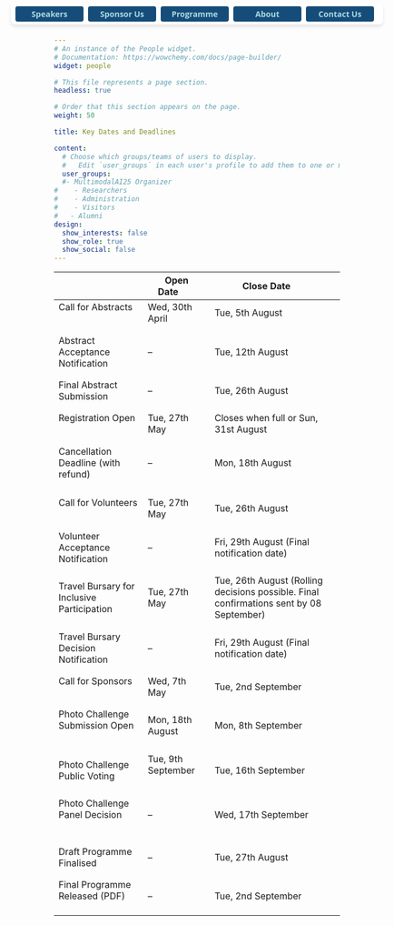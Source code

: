 ```yaml
---
# An instance of the People widget.
# Documentation: https://wowchemy.com/docs/page-builder/
widget: people

# This file represents a page section.
headless: true

# Order that this section appears on the page.
weight: 50

title: Key Dates and Deadlines

content:
  # Choose which groups/teams of users to display.
  #   Edit `user_groups` in each user's profile to add them to one or more of these groups.
  user_groups:
  #- MultimodalAI25 Organizer
#    - Researchers
#    - Administration
#    - Visitors
#   - Alumni
design:
  show_interests: false
  show_role: true
  show_social: false
---
```

<style>
  .sticky-buttons {
    position: fixed;
    top: 6px !important;
    left: 50%;
    transform: translateX(-50%);
    background: rgba(255, 255, 255, 0.9);
    padding: 5px 8px;
    border-radius: 8px;
    box-shadow: 0px 4px 6px rgba(0, 0, 0, 0.1);
    z-index: 9999;

    display: flex;            /* Enable flex layout */
    flex-direction: row;      /* Keep items in a row */
    flex-wrap: nowrap;        /* Prevent wrapping */
    overflow-x: auto;         /* Allow scrolling on very small screens */
    max-width: 100vw;         /* Avoid overflowing viewport width */
  }

  .sticky-buttons button {
    font-family: 'Open Sans', Arial, sans-serif;
    font-size: 14px;
    font-weight: bold;
    padding: 4px 12px;
    border: none;
    border-radius: 4px;
    background-color: #154c79;
    color: #abdbe3;
    cursor: pointer;
    margin-right: 8px;
    flex: 0 0 auto;           /* Prevent flex shrink/grow */
    min-width: 120px;
    white-space: nowrap;     /* Prevent button text from wrapping */
  }
</style>

<div class="sticky-buttons">
  <a href="#speaker" style="text-decoration: none;">
    <button>Speakers</button>
  </a>
  <a href="/call-for-sponsorship/" style="text-decoration: none;">
    <button>Sponsor Us</button>
  </a>
  <a href="#programme" style="text-decoration: none;">
    <button>Programme</button>
  </a>
  <a href="#about" style="text-decoration: none;">
    <button>About</button>
  </a>
  <a href="#contact" style="text-decoration: none;">
    <button>Contact Us</button>
  </a>

</div>
<center>

|                                                                                 | Open Date&nbsp;&nbsp;&nbsp;&nbsp;&nbsp;&nbsp;&nbsp;     | Close Date&nbsp;&nbsp;&nbsp;&nbsp;&nbsp;&nbsp;&nbsp;                                    |
|---------------------------------------------------------------------------------|---------------------------------------------------------|-----------------------------------------------------------------------------------------|
| Call for Abstracts   &nbsp;&nbsp;&nbsp;&nbsp;&nbsp;&nbsp;                       | Wed, 30th April &nbsp;&nbsp;&nbsp;&nbsp;&nbsp;&nbsp;    | Tue, 5th August                                                                         |
| <div style="line-height: 0.4;">&#8203;</div> | <div style="line-height: 0.4;">&#8203;</div>            | <div style="line-height: 0.4;">&#8203;</div>                                            |
| Abstract Acceptance Notification   &nbsp;&nbsp;&nbsp;&nbsp;&nbsp;&nbsp;         | –                                                       | Tue, 12th August                                                                        |
| <div style="line-height: 0.4;">&#8203;</div> | <div style="line-height: 0.4;">&#8203;</div>            | <div style="line-height: 0.4;">&#8203;</div>                                            |
| Final Abstract Submission     &nbsp;&nbsp;&nbsp;&nbsp;&nbsp;&nbsp;              | –                                                       | Tue, 26th August                                                                        |
| <div style="line-height: 0.4;">&#8203;</div> | <div style="line-height: 0.4;">&#8203;</div>            | <div style="line-height: 0.4;">&#8203;</div>                                            |
| Registration Open &nbsp;&nbsp;&nbsp;&nbsp;&nbsp;&nbsp;                          | Tue, 27th May &nbsp;&nbsp;&nbsp;&nbsp;&nbsp;&nbsp;      | Closes when full or Sun, 31st August                                                    |
| <div style="line-height: 0.4;">&#8203;</div> | <div style="line-height: 0.4;">&#8203;</div>            | <div style="line-height: 0.4;">&#8203;</div>                                            |
| Cancellation Deadline (with refund)  &nbsp;&nbsp;&nbsp;&nbsp;&nbsp;&nbsp;       | –                                                       | Mon, 18th August                                                                        |
| <div style="line-height: 0.4;">&#8203;</div> | <div style="line-height: 0.4;">&#8203;</div>            | <div style="line-height: 0.4;">&#8203;</div>                                            |
| <div style="line-height: 0.4;">&#8203;</div> | <div style="line-height: 0.4;">&#8203;</div>            | <div style="line-height: 0.4;">&#8203;</div>                                            |
| Call for Volunteers   &nbsp;&nbsp;&nbsp;&nbsp;&nbsp;&nbsp;                      | Tue, 27th May &nbsp;&nbsp;&nbsp;&nbsp;&nbsp;&nbsp;      | Tue, 26th August                                                                        |
| <div style="line-height: 0.4;">&#8203;</div> | <div style="line-height: 0.4;">&#8203;</div>            | <div style="line-height: 0.4;">&#8203;</div>                                            |
| Volunteer Acceptance Notification &nbsp;&nbsp;&nbsp;&nbsp;&nbsp;&nbsp;          | –                                                       | Fri, 29th August (Final notification date)                                              |
| <div style="line-height: 0.4;">&#8203;</div> | <div style="line-height: 0.4;">&#8203;</div>            | <div style="line-height: 0.4;">&#8203;</div>                                            |
| Travel Bursary for Inclusive Participation &nbsp;&nbsp;&nbsp;&nbsp;&nbsp;&nbsp; | Tue, 27th May &nbsp;&nbsp;&nbsp;&nbsp;&nbsp;&nbsp;      | Tue, 26th August (Rolling decisions possible. Final confirmations sent by 08 September) |
| <div style="line-height: 0.4;">&#8203;</div> | <div style="line-height: 0.4;">&#8203;</div>            | <div style="line-height: 0.4;">&#8203;</div>                                            |
| Travel Bursary Decision Notification &nbsp;&nbsp;&nbsp;&nbsp;&nbsp;&nbsp;       | –                                                       | Fri, 29th August (Final notification date)                                              |
| <div style="line-height: 0.4;">&#8203;</div> | <div style="line-height: 0.4;">&#8203;</div>            | <div style="line-height: 0.4;">&#8203;</div>                                            |
| Call for Sponsors &nbsp;&nbsp;&nbsp;&nbsp;&nbsp;&nbsp;                          | Wed, 7th May &nbsp;&nbsp;&nbsp;&nbsp;&nbsp;&nbsp;       | Tue, 2nd September                                                                      |
| <div style="line-height: 0.4;">&#8203;</div> | <div style="line-height: 0.4;">&#8203;</div>            | <div style="line-height: 0.4;">&#8203;</div>                                            |
| Photo Challenge Submission Open &nbsp;&nbsp;&nbsp;&nbsp;&nbsp;&nbsp;            | Mon, 18th August &nbsp;&nbsp;&nbsp;&nbsp;&nbsp;&nbsp;   | Mon, 8th September                                                                      |
| <div style="line-height: 0.4;">&#8203;</div> | <div style="line-height: 0.4;">&#8203;</div>            | <div style="line-height: 0.4;">&#8203;</div>                                            |
| Photo Challenge Public Voting &nbsp;&nbsp;&nbsp;&nbsp;&nbsp;&nbsp;              | Tue, 9th September &nbsp;&nbsp;&nbsp;&nbsp;&nbsp;&nbsp; | Tue, 16th September                                                                     |
| <div style="line-height: 0.4;">&#8203;</div> | <div style="line-height: 0.4;">&#8203;</div>            | <div style="line-height: 0.4;">&#8203;</div>                                            |
| Photo Challenge Panel Decision &nbsp;&nbsp;&nbsp;&nbsp;&nbsp;&nbsp;              | –                                                       | Wed, 17th September                                                                     |
|                                                                                 |
| <div style="line-height: 0.4;">&#8203;</div> | <div style="line-height: 0.4;">&#8203;</div>            | <div style="line-height: 0.4;">&#8203;</div>                                            |
| Draft Programme Finalised  &nbsp;&nbsp;&nbsp;&nbsp;&nbsp;&nbsp;                 | –                                                       | Tue, 27th August                                                                        |
| <div style="line-height: 0.4;">&#8203;</div> | <div style="line-height: 0.4;">&#8203;</div>            | <div style="line-height: 0.4;">&#8203;</div>                                            |
| Final Programme Released (PDF) &nbsp;&nbsp;&nbsp;&nbsp;&nbsp;&nbsp;                                                 | –                                                       | Tue, 2nd September                                                                      |


</center>

